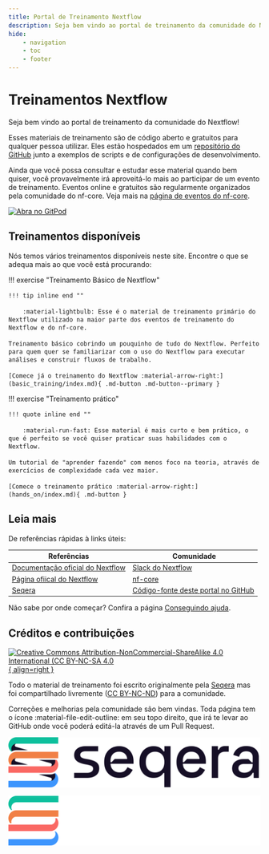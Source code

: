 ```yaml
---
title: Portal de Treinamento Nextflow
description: Seja bem vindo ao portal de treinamento da comunidade do Nextflow!
hide:
    - navigation
    - toc
    - footer
---
```


# Treinamentos Nextflow

Seja bem vindo ao portal de treinamento da comunidade do Nextflow!

Esses materiais de treinamento são de código aberto e gratuitos para qualquer pessoa utilizar.
Eles estão hospedados em um [repositório do GitHub](https://github.com/nextflow-io/training) junto a exemplos de scripts e de configurações de desenvolvimento.

Ainda que você possa consultar e estudar esse material quando bem quiser, você provavelmente irá aproveitá-lo mais ao participar de um evento de treinamento.
Eventos online e gratuitos são regularmente organizados pela comunidade do nf-core. Veja mais na [página de eventos do nf-core](https://nf-co.re/events).

[![Abra no GitPod](https://img.shields.io/badge/Gitpod-%20Abra%20no%20Gitpod-908a85?logo=gitpod)](https://gitpod.io/#https://github.com/nextflow-io/training)

## Treinamentos disponíveis

Nós temos vários treinamentos disponíveis neste site.
Encontre o que se adequa mais ao que você está procurando:

!!! exercise "Treinamento Básico de Nextflow"

    !!! tip inline end ""

        :material-lightbulb: Esse é o material de treinamento primário do Nextflow utilizado na maior parte dos eventos de treinamento do Nextflow e do nf-core.

    Treinamento básico cobrindo um pouquinho de tudo do Nextflow. Perfeito para quem quer se familiarizar com o uso do Nextflow para executar análises e construir fluxos de trabalho.

    [Comece já o treinamento do Nextflow :material-arrow-right:](basic_training/index.md){ .md-button .md-button--primary }

!!! exercise "Treinamento prático"

    !!! quote inline end ""

        :material-run-fast: Esse material é mais curto e bem prático, o que é perfeito se você quiser praticar suas habilidades com o Nextflow.

    Um tutorial de "aprender fazendo" com menos foco na teoria, através de exercícios de complexidade cada vez maior.

    [Comece o treinamento prático :material-arrow-right:](hands_on/index.md){ .md-button }

## Leia mais

De referências rápidas à links úteis:

| Referências                                                                    |  Comunidade                                                                    |
| ------------------------------------------------------------------------------ | ------------------------------------------------------------------------------ |
| [Documentação oficial do Nextflow](https://nextflow.io/docs/latest/index.html) | [Slack do Nextflow](https://www.nextflow.io/slack-invite.html)                 |
| [Página ofiical do Nextflow](https://nextflow.io/)                             | [nf-core](https://nf-co.re/)                                                   |
| [Seqera](https://seqera.io/)                                              | [Código-fonte deste portal no GitHub](https://github.com/nextflow-io/training) |

Não sabe por onde começar? Confira a página [Conseguindo ajuda](help.md).

## Créditos e contribuições

[![Creative Commons Attribution-NonCommercial-ShareAlike 4.0 International (CC BY-NC-SA 4.0](assets/img/cc_by-nc-nd.svg){ align=right }](https://creativecommons.org/licenses/by-nc-nd/4.0/)

Todo o material de treinamento foi escrito originalmente pela [Seqera](https://seqera.io) mas foi compartilhado livremente ([CC BY-NC-ND](https://creativecommons.org/licenses/by-nc-nd/4.0/)) para a comunidade.

Correções e melhorias pela comunidade são bem vindas.
Toda página tem o ícone :material-file-edit-outline: em seu topo direito, que irá te levar ao GitHub onde você poderá editá-la através de um Pull Request.

<div markdown class="homepage_logos">

![Seqera](assets/img/seqera_logo.png#only-light)

![Seqera](assets/img/seqera_logo_dark.png#only-dark)

</div>
